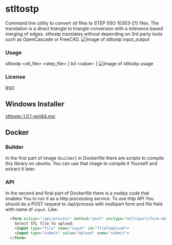 # stltostp
Command line utility to convert stl files to STEP (ISO 10303-21) files. The translation is a direct triangle to triangle conversion with a tolerance based merging of edges. stltostp translates without depending on 3rd party tools such as OpenCascade or FreeCAD.
![Image of stltostp input_output](https://github.com/slugdev/stltostp/blob/master/doc/input_output.jpg)

### Usage
stltostp <stl_file> <step_file> \[ tol \<value\> \]
![Image of stltostp usage](https://github.com/slugdev/stltostp/blob/master/doc/example.jpg)

### License 
BSD

## Windows Installer
[stltostp-1.0.1-win64.msi](https://github.com/slugdev/stltostp/releases/download/v1.0.1/stltostp-1.0.1-win64.msi)


## Docker

### Builder

In the first part of image (`builder`) in Dockerfile there are scripts to compile this library on ubuntu. You can use that image to compile it Yourself and extract it later.

### API
In the second and final part of Dockerfile there is a nodejs code that enables You to run it as a http processing service. To use http API You should do a POST request to /api/process with multipart form and file field with name of `input`. Like:
```html
  <form action="/api/process" method="post" enctype="multipart/form-data">
    Select STL file to upload:
    <input type="file" name="input" id="fileToUpload">
    <input type="submit" value="Upload" name="submit">
  </form>
```
